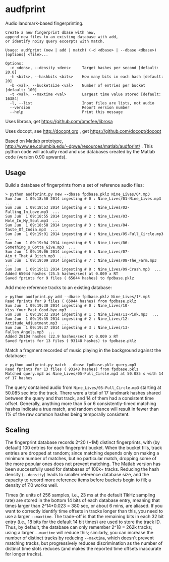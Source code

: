 audfprint
=========

Audio landmark-based fingerprinting.  

```
Create a new fingerprint dbase with new, 
append new files to an existing database with add, 
or identify noisy query excerpts with match.

Usage: audfprint (new | add | match) (-d <dbase> | --dbase <dbase>) [options] <file>...

Options:
  -n <dens>, --density <dens>     Target hashes per second [default: 20.0]
  -h <bits>, --hashbits <bits>    How many bits in each hash [default: 20]
  -b <val>, --bucketsize <val>    Number of entries per bucket [default: 100]
  -t <val>, --maxtime <val>       Largest time value stored [default: 16384]
  -l, --list                      Input files are lists, not audio
  --version                       Report version number
  --help                          Print this message
```

Uses librosa, get https://github.com/bmcfee/librosa

Uses docopt, see http://docopt.org , get https://github.com/docopt/docopt

Based on Matlab prototype, http://www.ee.columbia.edu/~dpwe/resources/matlab/audfprint/ .  This python code will actually read and use databases created by the Matlab code (version 0.90 upwards).

Usage
-----

Build a database of fingerprints from a set of reference audio files:
```
> python audfprint.py new --dbase fpdbase.pklz Nine_Lives/0*.mp3
Sun Jun  1 09:18:50 2014 ingesting # 0 : Nine_Lives/01-Nine_Lives.mp3  ...
Sun Jun  1 09:18:53 2014 ingesting # 1 : Nine_Lives/02-Falling_In_Love.mp3  ...
Sun Jun  1 09:18:55 2014 ingesting # 2 : Nine_Lives/03-Hole_In_My_Soul.mp3  ...
Sun Jun  1 09:18:58 2014 ingesting # 3 : Nine_Lives/04-Taste_Of_India.mp3  ...
Sun Jun  1 09:19:01 2014 ingesting # 4 : Nine_Lives/05-Full_Circle.mp3  ...
Sun Jun  1 09:19:04 2014 ingesting # 5 : Nine_Lives/06-Something_s_Gotta_Give.mp3  ...
Sun Jun  1 09:19:06 2014 ingesting # 6 : Nine_Lives/07-Ain_t_That_A_Bitch.mp3  ...
Sun Jun  1 09:19:09 2014 ingesting # 7 : Nine_Lives/08-The_Farm.mp3  ...
Sun Jun  1 09:19:11 2014 ingesting # 8 : Nine_Lives/09-Crash.mp3  ...
Added 65044 hashes (25.5 hashes/sec) at 0.009 x RT
Saved fprints for 9 files ( 65044 hashes) to fpdbase.pklz
```
Add more reference tracks to an existing database:
```
> python audfprint.py add --dbase fpdbase.pklz Nine_Lives/1*.mp3
Read fprints for 9 files ( 65044 hashes) from fpdbase.pklz
Sun Jun  1 09:19:30 2014 ingesting # 0 : Nine_Lives/10-Kiss_Your_Past_Good-bye.mp3  ...
Sun Jun  1 09:19:32 2014 ingesting # 1 : Nine_Lives/11-Pink.mp3  ...
Sun Jun  1 09:19:35 2014 ingesting # 2 : Nine_Lives/12-Attitude_Adjustment.mp3  ...
Sun Jun  1 09:19:37 2014 ingesting # 3 : Nine_Lives/13-Fallen_Angels.mp3  ...
Added 28104 hashes (22.9 hashes/sec) at 0.009 x RT
Saved fprints for 13 files ( 93148 hashes) to fpdbase.pklz
```
Match a fragment recorded of music playing in the background against the database:
```
> python audfprint.py match --dbase fpdbase.pklz query.mp3
Read fprints for 13 files ( 93148 hashes) from fpdbase.pklz
Matched query.mp3 as Nine_Lives/05-Full_Circle.mp3 at 50.085 s with 14 of 17 hashes
```
The query contained audio from `Nine_Lives/05-Full_Circle.mp3` starting at 50.085 sec into the track.  There were a total of 17 landmark hashes shared between the query and that track, and 14 of them had a consistent time offset.  Generally, anything more than 5 or 6 consistently-timed matching hashes indicate a true match, and random chance will result in fewer than 1% of the raw common hashes being temporally consistent.

Scaling
-------
The fingerprint database records 2^20 (~1M) distinct fingerprints, with (by default) 100 entries for each fingerprint bucket.  When the bucket fills, track entries are dropped at random; since matching depends only on making a minimum number of matches, but no particular match, dropping some of the more popular ones does not prevent matching.  The Matlab version has been successfully used for databases of 100k+ tracks.  Reducing the hash density (`--density`) leads to smaller reference database size, and the capacity to record more reference items before buckets begin to fill; a density of 7.0 works well.

Times (in units of 256 samples, i.e., 23 ms at the default 11kHz sampling rate) are stored in the bottom 14 bits of each database entry, meaning that times larger than 2^14*0.023 = 380 sec, or about 6 mins, are aliased.  If you want to correctly identify time offsets in tracks longer than this, you need to use a larger `--maxtime`.  The trade-off is that the remaining bits in each 32 bit entry (i.e., 18 bits for the default 14 bit times) are used to store the track ID.  Thus, by default, the database can only remember 2^18 = 262k tracks; using a larger `--maxtime` will reduce this; similarly, you can increase the number of distinct tracks by reducing `--maxtime`, which doesn't prevent matching tracks, but progressively reduces discrimination as the number of distinct time slots reduces (and makes the reported time offsets inaccurate for longer tracks).


